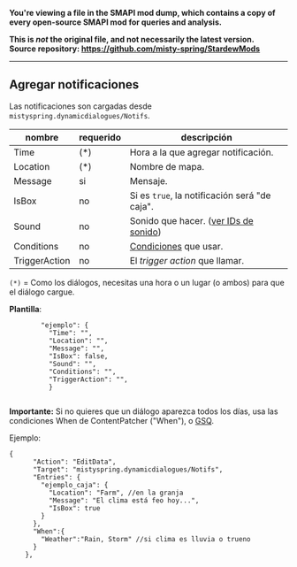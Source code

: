 **You're viewing a file in the SMAPI mod dump, which contains a copy of every open-source SMAPI mod
for queries and analysis.**

**This is _not_ the original file, and not necessarily the latest version.**  
**Source repository: https://github.com/misty-spring/StardewMods**

----

## Agregar notificaciones

Las notificaciones son cargadas desde `mistyspring.dynamicdialogues/Notifs`.

| nombre        | requerido | descripción                                                                                                                  |
|---------------|-----------|------------------------------------------------------------------------------------------------------------------------------|
| Time          | (*)       | Hora a la que agregar notificación.                                                                                          |
| Location      | (*)       | Nombre de mapa.                                                                                                              |
| Message       | si        | Mensaje.                                                                                                                     |
| IsBox         | no        | Si es `true`, la notificación será "de caja".                                                                                |
| Sound         | no        | Sonido que hacer. ([ver IDs de sonido](https://docs.google.com/spreadsheets/d/18AtLClQPuC96rJOC-A4Kb1ZkuqtTmCRFAKn9JJiFiYE)) |
| Conditions    | no        | [Condiciones](https://github.com/misty-spring/DynamicDialogues/blob/main/docs/es/player-conditions.md) que usar.             |
| TriggerAction | no        | El *trigger action* que llamar.                                                                                              |

`(*)` = Como los diálogos, necesitas una hora o un lugar (o ambos) para que el diálogo cargue.

**Plantilla**:

```
        "ejemplo": {
          "Time": "",
          "Location": "",
          "Message": "",
          "IsBox": false,
          "Sound": "",
          "Conditions": "",
          "TriggerAction": "", 
          }


```
**Importante:** Si no quieres que un diálogo aparezca todos los días, usa las condiciones When de ContentPatcher ("When"), o [GSQ](https://stardewvalleywiki.com/Modding:Game_state_queries).

Ejemplo:

```
{
      "Action": "EditData",
      "Target": "mistyspring.dynamicdialogues/Notifs",
      "Entries": {
        "ejemplo_caja": {
          "Location": "Farm", //en la granja
          "Message": "El clima está feo hoy...",
          "IsBox": true
        }
      },
      "When":{
        "Weather":"Rain, Storm" //si clima es lluvia o trueno
      }
    },
```
